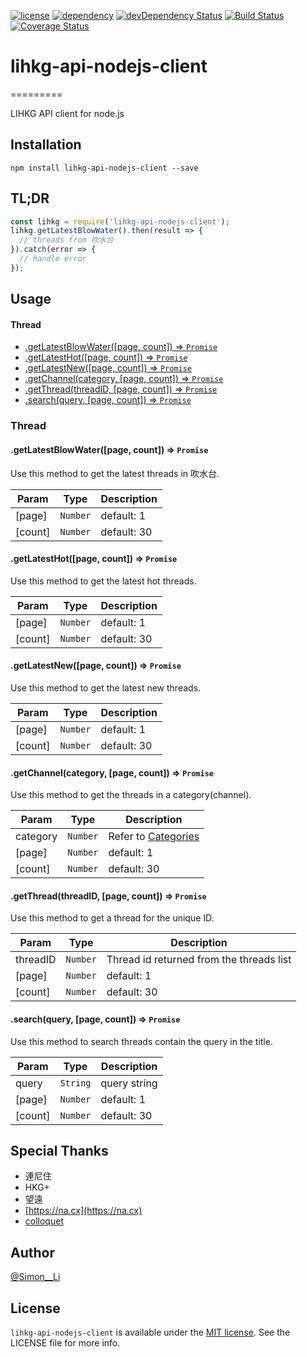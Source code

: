 [![license](https://img.shields.io/badge/license-MIT-blue.svg)](https://img.shields.io/badge/license-MIT-blue.svg)
[![dependency](https://david-dm.org/siutsin/lihkg-api-nodejs-client.svg)](https://david-dm.org/siutsin/lihkg-api-nodejs-client.svg)
[![devDependency Status](https://david-dm.org/siutsin/lihkg-api-nodejs-client/dev-status.svg)](https://david-dm.org/siutsin/lihkg-api-nodejs-client#info=devDependencies)
[![Build Status](https://travis-ci.org/siutsin/lihkg-api-nodejs-client.svg?branch=master)](https://travis-ci.org/siutsin/lihkg-api-nodejs-client)
[![Coverage Status](https://coveralls.io/repos/github/siutsin/lihkg-api-nodejs-client/badge.svg)](https://coveralls.io/github/siutsin/lihkg-api-nodejs-client)

# lihkg-api-nodejs-client
=========

LIHKG API client for node.js

## Installation

```
npm install lihkg-api-nodejs-client --save
```

## TL;DR

```javascript
const lihkg = require('lihkg-api-nodejs-client');
lihkg.getLatestBlowWater().then(result => {
  // threads from 吹水台
}).catch(error => {
  // handle error
});
```

## Usage

#### Thread

* [.getLatestBlowWater([page, count]) ⇒ `Promise`](#thread.getLatestBlowWater)
* [.getLatestHot([page, count]) ⇒ `Promise`](#thread.getLatestHot)
* [.getLatestNew([page, count]) ⇒ `Promise`](#thread.getLatestNew)
* [.getChannel(category, [page, count]) ⇒ `Promise`](#thread.getChannel)
* [.getThread(threadID, [page, count]) ⇒ `Promise`](#thread.getThread)
* [.search(query, [page, count]) ⇒ `Promise`](#thread.search)

### Thread

<a name="thread.getLatestBlowWater"></a>

#### .getLatestBlowWater([page, count]) ⇒ `Promise`
Use this method to get the latest threads in 吹水台.

| Param | Type | Description |
| --- | --- | --- |
| [page] | `Number` | default: 1 |
| [count] | `Number` | default: 30 |

<a name="thread.getLatestHot"></a>

#### .getLatestHot([page, count]) ⇒ `Promise`
Use this method to get the latest hot threads.

| Param | Type | Description |
| --- | --- | --- |
| [page] | `Number` | default: 1 |
| [count] | `Number` | default: 30 |

<a name="thread.getLatestNew"></a>

#### .getLatestNew([page, count]) ⇒ `Promise`
Use this method to get the latest new threads.

| Param | Type | Description |
| --- | --- | --- |
| [page] | `Number` | default: 1 |
| [count] | `Number` | default: 30 |

<a name="thread.getChannel"></a>

#### .getChannel(category, [page, count]) ⇒ `Promise`
Use this method to get the threads in a category(channel).

| Param | Type | Description |
| --- | --- | --- |
| category | `Number` | Refer to [Categories](https://github.com/siutsin/lihkg-api-nodejs-client/blob/master/lib/constants.js) |
| [page] | `Number` | default: 1 |
| [count] | `Number` | default: 30 |

<a name="thread.getThread"></a>

#### .getThread(threadID, [page, count]) ⇒ `Promise`
Use this method to get a thread for the unique ID.

| Param | Type | Description |
| --- | --- | --- |
| threadID | `Number` | Thread id returned from the threads list |
| [page] | `Number` | default: 1 |
| [count] | `Number` | default: 30 |

<a name="thread.search"></a>

#### .search(query, [page, count]) ⇒ `Promise`
Use this method to search threads contain the query in the title.

| Param | Type | Description |
| --- | --- | --- |
| query | `String` | query string |
| [page] | `Number` | default: 1 |
| [count] | `Number` | default: 30 |

## Special Thanks

- 連尼住
- HKG+
- 望遠
- [https://na.cx](https://na.cx)
- [colloquet](https://github.com/colloquet)

## Author

[@Simon__Li](https://twitter.com/Simon__LI)

## License

`lihkg-api-nodejs-client` is available under the [MIT license](http://siutsin.mit-license.org). See the LICENSE file for more info.
